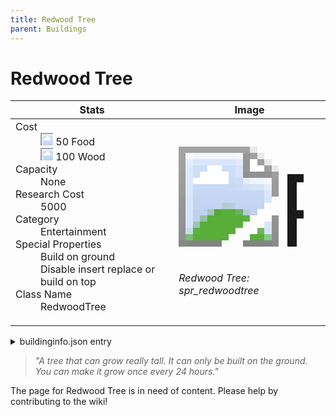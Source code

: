```yaml
---
title: Redwood Tree
parent: Buildings
---
```

# Redwood Tree

[//]: # (Pre-generated content)
<table><thead><tr><th>Stats</th><th>Image</th></tr></thead><tbody><tr><td><dl><dt>Cost</dt><dd><div class="resource-icon"><img style="object-position: -1009px -533px;" src="https://tfe2-wiki.github.io/assets/sprites.png"></div> 50 Food<br><div class="resource-icon"><img style="object-position: -637px -751px;" src="https://tfe2-wiki.github.io/assets/sprites.png"></div> 100 Wood</dd><dt>Capacity</dt><dd>None</dd><dt>Research Cost</dt><dd>5000</dd><dt>Category</dt><dd>Entertainment</dd><dt>Special Properties</dt><dd>Build on ground<br>Disable insert replace or build on top</dd><dt>Class Name</dt><dd>RedwoodTree</dd></dl></td><td><style>.building-image {width: 200px;height: 200px;overflow: hidden;position: relative;}.building-image img {image-rendering: pixelated;object-fit: none;transform: scale(10);transform-origin: left top;position: absolute;left: 0;top: 0;}.resource-image {width: 200px;height: 200px;overflow: hidden;position: relative;}.resource-image img {image-rendering: pixelated;object-fit: none;transform: scale(20);transform-origin: left top;position: absolute;left: 0;top: 0;}.building-icon {width: 20px;height: 20px;overflow: hidden;position: relative;display: inline-block;}.building-icon img {image-rendering: pixelated;object-fit: none;transform: scale(1);transform-origin: left top;position: absolute;left: 0;top: 0;}.resource-icon {width: 20px;height: 20px;overflow: hidden;position: relative;display: inline-block;}.resource-icon img {image-rendering: pixelated;object-fit: none;transform: scale(2);transform-origin: left top;position: absolute;left: 0;top: 0;}</style><div class="building-image"><img style="object-position: -312px -537px;" src="https://tfe2-wiki.github.io/assets/sprites.png" alt="Redwood Tree Back"><img style="object-position: -290px -537px;" src="https://tfe2-wiki.github.io/assets/sprites.png" alt="Redwood Tree"></div><i>Redwood Tree: spr_redwoodtree</i></td></tr></tbody></table><details><summary>buildinginfo.json entry</summary>```json{  "className": "RedwoodTree",  "food": 50,  "wood": 100,  "stone": 0,  "machineParts": 0,  "knowledge": 5000,  "category": "Entertainment",  "unlockedByDefault": false,  "specialInfo": [    "Build on ground",    "Disable insert replace or build on top"  ],  "buttonBack": "none"}```</details><blockquote><i>"A tree that can grow really tall. It can only be built on the ground. You can make it grow once every 24 hours."</i></blockquote>

The page for Redwood Tree is in need of content. Please help by contributing to the wiki!
